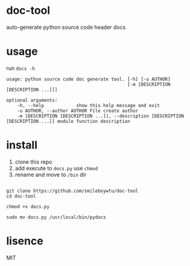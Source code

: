 # doc-tool
auto-generate python source code header docs

# usage

run `docs -h`

``` shell
usage: python source code doc generate tool. [-h] [-u AUTHOR]
                                             [-m [DESCRIPTION [DESCRIPTION ...]]]

optional arguments:
    -h, --help            show this help message and exit
    -u AUTHOR, --author AUTHOR File create author
    -m [DESCRIPTION [DESCRIPTION ...]], --description [DESCRIPTION [DESCRIPTION ...]] module function description

```

# install

1. clone this repo
2. add execute to `docs.py` use `chmod`
3. rename and move to `/bin` dir

``` shell

git clone https://github.com/smileboywtu/doc-tool
cd doc-tool

chmod +x docs.py

sudo mv docs.py /usr/local/bin/pydocs

```

# lisence

MIT
